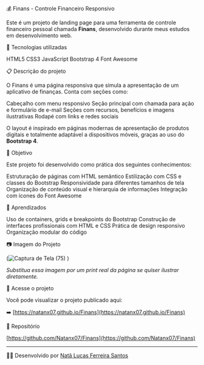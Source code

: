 💰 Finans - Controle Financeiro Responsivo

Este é um projeto de landing page para uma ferramenta de controle financeiro pessoal chamada **Finans**, desenvolvido durante meus estudos em desenvolvimento web.

🔧 Tecnologias utilizadas

 HTML5
 CSS3
 JavaScript
 Bootstrap 4
 Font Awesome

📋 Descrição do projeto

O Finans é uma página responsiva que simula a apresentação de um aplicativo de finanças. Conta com seções como:

 Cabeçalho com menu responsivo
 Seção principal com chamada para ação e formulário de e-mail
 Seções com recursos, benefícios e imagens ilustrativas
 Rodapé com links e redes sociais

O layout é inspirado em páginas modernas de apresentação de produtos digitais e totalmente adaptável a dispositivos móveis, graças ao uso do **Bootstrap 4**.

🎯 Objetivo

Este projeto foi desenvolvido como prática dos seguintes conhecimentos:

 Estruturação de páginas com HTML semântico
 Estilização com CSS e classes do Bootstrap
 Responsividade para diferentes tamanhos de tela
 Organização de conteúdo visual e hierarquia de informações
 Integração com ícones do Font Awesome

🧠 Aprendizados

Uso de containers, grids e breakpoints do Bootstrap
Construção de interfaces profissionais com HTML e CSS
Prática de design responsivo
Organização modular do código

📷 Imagem do Projeto

(![Captura de Tela (75)](https://github.com/user-attachments/assets/2e7370e8-40bc-4698-bd31-a5ad01f945bf)
)

*Substitua essa imagem por um print real da página se quiser ilustrar diretamente.*

🔗 Acesse o projeto

Você pode visualizar o projeto publicado aqui:

➡️ [https://natanx07.github.io/Finans](https://natanx07.github.io/Finans)

📂 Repositório

[https://github.com/Natanx07/Finans](https://github.com/Natanx07/Finans)

---

🧑‍💻 Desenvolvido por [Natã Lucas Ferreira Santos](https://github.com/Natanx07)

